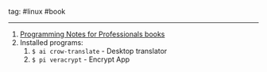 tag: #linux #book
___

1. [Programming Notes for Professionals books](https://books.goalkicker.com/)
2. Installed programs:
	1. `$ ai crow-translate`  -  Desktop translator
	2. `$ pi veracrypt` - Encrypt App



